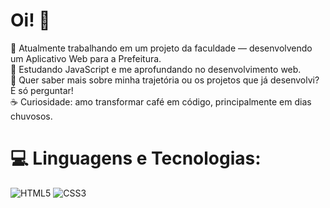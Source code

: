 <h1>Oi! 👋</h1>

🚀 Atualmente trabalhando em um projeto da faculdade — desenvolvendo um Aplicativo Web para a Prefeitura.<br>🌱 Estudando JavaScript e me aprofundando no desenvolvimento web.
<br>💬 Quer saber mais sobre minha trajetória ou os projetos que já desenvolvi? É só perguntar!
<br>☕ Curiosidade: amo transformar café em código, principalmente em dias chuvosos.

# 💻 Linguagens e Tecnologias:
![HTML5](https://img.shields.io/badge/html5-%23E34F26.svg?style=for-the-badge&logo=html5&logoColor=white) ![CSS3](https://img.shields.io/badge/css3-%231572B6.svg?style=for-the-badge&logo=css3&logoColor=white)
